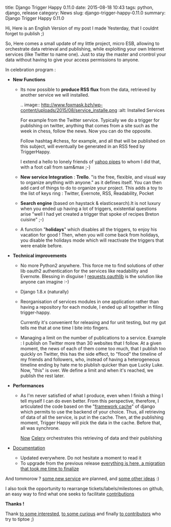 title: Django Trigger Happy 0.11.0
date: 2015-08-18 10:43
tags: python, django, release
category: News
slug: django-trigger-happy-0.11.0
summary: Django Trigger Happy 0.11.0


Hi,
Here is an English Version of my post I made Yesterday, that I couldnt forget to publish ;)

So, Here comes a small update of my little project, micro ESB, allowing to orchestrate data retrieval and publishing, while exploiting your own Internet services (like Twitter to name one). Just to stay the master and crontrol your data without having to give your access permissions to anyone.

In celebration program :

* **New Functions**

  * Its now possible to **produce RSS flux** from the data, retrieved by another service we will installed. 

    .. image:: http://www.foxmask.bzh/wp-content/uploads/2015/08/service_installe.png
        :alt: Installed Services

    For example from the Twitter service.
    Typically we do a trigger for publishing on twitter, anything that comes from a site such as the week in chess, follow the news. Now you can do the opposite. 

    Follow hashtag #chess, for example, and all that will be published on this subject, will eventually be generated in an RSS feed by TriggerHappy. 

    I extend a hello to lonely friends of [yahoo pipes](https://pipes.yahoo.com/pipes/) to whom I did that, with a foot call from sam&max ;-)

  * **New service Integration** : **Trello**. "is the free, flexible, and visual way to organize anything with anyone." as it defines itself. You can then add card of things to do to organize your project. This adds a toy to the list of keys ring : Twitter, Evernote, RSS, Readability, Pocket

  * **Search engine** (based on haystack & elasticsearch).It is not luxury when you ended up having a lot of triggers, existential questions arise "well I had yet created a trigger that spoke of recipes Breton cuisine" ;-)

  * A function "**holidays**" which disables all the  triggers, to enjoy his vacation for good ! Then, when you will come back from holidays, you disable  the holidays mode which will reactivate the triggers that were enable before.

* **Technical improvements**

  * No more Python2 anywhere. This force me to find solutions of other lib oauth2 authentication for the services like readability and Evernote. Blessing in disguise ! [requests oauthlib](https://requests-oauthlib.readthedocs.org/en/latest/) is the solution like anyone can imagine :-)

  * Django 1.8.x (naturally)

  * Reorganisation of services  modules in one application rather than having a repository for each module, I ended up all together in filing trigger-happy. 
    
    Currently it's convenient for releasing and for unit testing, but my gut tells me that at one time I bite into fingers.

  * Managing a limit on the number of publications to a service. Example : I publish on Twitter more than 30 websites that I follow. At a given moment, the news of each of them come too much, that I publish too quickly on Twitter, this has the side effect, to "flood" the timeline of my friends and followers, who, instead of having a heterogeneous timeline ending by hate me to plublish quicker than que Lucky Luke. Now, "this" is over. We define a limit and when it's reached, we publish the rest later.

* **Performances**

  * As I'm never satisfied of what I produce, even when I finish a thing I tell myself I can do even better. From this perspective, therefore, I articulated the code based on the "[framework cache](https://docs.djangoproject.com/en/1.8/topics/cache/)" of django which permits to use the backend of your choice. Thus, all retrieving of data of all the service, is put in the cache. Then, at the publishing moment, Trigger Happy will pick the data in the cache. Before that, all was synchrone. 

    [Now](http://foxmask.trigger-happy.eu/post/2015/06/19/supervisor-celery-django-orchestration/) [Celery](http://celery.readthedocs.org) orchestrates this retrieving of data and their publishing


* [Documentation](http://trigger-happy.readthedocs.org) 

  * Updated everywhere. Do not hesitate a moment to read it
  * To upgrade from the previous release [everything is here, a migration that took me time to finalize](http://trigger-happy.readthedocs.org/en/latest/migration.html)

And tommorow ? [some new service](https://github.com/foxmask/django-th/labels/module) are planned, and [some other ideas](https://github.com/foxmask/django-th/issues) :) 

I also took the opportunity to rearrange tickets/labels/milestones on github, an easy way to find what one seeks to facilitate [contributions](https://github.com/foxmask/django-th/blob/master/CONTRIBUTING.md)

**Thanks !**

Thank [to some interested](https://github.com/foxmask/django-th/stargazers), [to some curious](https://github.com/foxmask/django-th/watchers) and finally [to contributors](https://github.com/foxmask/django-th/graphs/contributors) who try to tiptoe ;)

